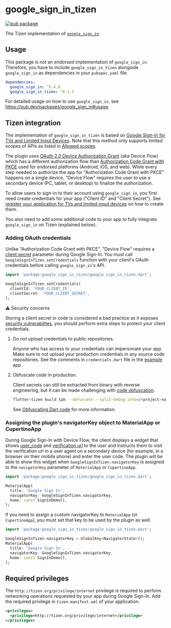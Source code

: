 # google_sign_in_tizen

[![pub package](https://img.shields.io/pub/v/google_sign_in_tizen.svg)](https://pub.dev/packages/google_sign_in_tizen)

The Tizen implementation of [`google_sign_in`](https://github.com/flutter/plugins/tree/master_archive/packages/google_sign_in/google_sign_in).

## Usage

This package is not an _endorsed_ implementation of `google_sign_in`. Therefore, you have to include `google_sign_in_tizen` alongside `google_sign_in` as dependencies in your `pubspec.yaml` file.

```yaml
dependencies:
  google_sign_in: ^5.4.0
  google_sign_in_tizen: ^0.1.1
```

For detailed usage on how to use `google_sign_in`, see https://pub.dev/packages/google_sign_in#usage.

## Tizen integration

The implementation of `google_sign_in_tizen` is based on [Google Sign-In for TVs and Limited Input Devices](https://developers.google.com/identity/gsi/web/guides/devices). Note that this method only supports limited scopes of APIs as listed in [Allowed scopes](https://developers.google.com/identity/protocols/oauth2/limited-input-device#allowedscopes).

The plugin uses [OAuth 2.0 Device Authorization Grant](https://datatracker.ietf.org/doc/html/rfc8628) (aka Device Flow) which has a different authorization flow than [Authorization Code Grant with PKCE](https://datatracker.ietf.org/doc/html/rfc7636) used for endorsed platforms (Android, iOS, and web). While every step needed to authorize the app for "Authorization Code Grant with PKCE" happens on a single device, "Device Flow" requires the user to use a secondary device (PC, tablet, or desktop) to finalize the authorization.

To allow users to sign-in to their account using `google_sign_in`, you first need create credentials for your app ("Client ID" and "Client Secret"). See [register your application for TVs and limited input devices](https://developers.google.com/identity/gsi/web/guides/devices#get_a_client_id_and_client_secret) on how to create them.

You also need to add some additional code to your app to fully integrate `google_sign_in` on Tizen (explained below).

### Adding OAuth credentials

Unlike "Authorization Code Grant with PKCE", "Device Flow" requires a [client secret](https://developers.google.com/identity/protocols/oauth2/limited-input-device#step-4:-poll-googles-authorization-server) parameter during Google Sign-In. You must call `GoogleSignInTizen.setCredentials` function with your client's OAuth credentials before calling `google_sign_in`'s API.

```dart
import 'package:google_sign_in_tizen/google_sign_in_tizen.dart';

GoogleSignInTizen.setCredentials(
  clientId: 'YOUR_CLIENT_ID',
  clientSecret: 'YOUR_CLIENT_SECRET',
);
```

:warning: Security concerns

Storing a client secret in code is considered a bad practice as it exposes [security vulnerabilites](https://datatracker.ietf.org/doc/html/rfc8628#section-5.6), you should perform extra steps to protect your client credentials.

1. Do not upload credentials to public repositories.

   Anyone who has access to your credentials can impersonate your app. Make sure to not upload your production credentials in any source code repositories. See the comments in `credentials.dart` file in the [example](/example/) app .

2. Obfuscate code in production.

   Client secrets can still be extracted from binary with reverse engineering, but it can be made challenging with [code obfuscation](<https://en.wikipedia.org/wiki/Obfuscation_(software)>).

   ```bash
   flutter-tizen build tpk --obfuscate --split-debug-info=/<project-name>/<directory>
   ```

   See [Obfuscating Dart code](https://docs.flutter.dev/deployment/obfuscate) for more information.

### Assigning the plugin's navigatorKey object to MaterialApp or CupertinoApp

During Google Sign-In with Device Flow, the client displays a widget that shows [user_code](https://developers.google.com/identity/gsi/web/guides/devices#obtain_a_user_code_and_verification_url) and [verification url](https://developers.google.com/identity/gsi/web/guides/devices#obtain_a_user_code_and_verification_url) to the user and instructs them to visit the verification url in a user agent on a secondary device (for example, in a browser on their mobile phone) and enter the user code. The plugin will be able to show this widget when `GoogleSignInTizen.navigatorKey` is assigned to the `navigatorKey` parameter of `MaterialApp` or `CupertinoApp`.

```dart
import 'package:google_sign_in_tizen/google_sign_in_tizen.dart';

MaterialApp(
  title: 'Google Sign In',
  navigatorKey: GoogleSignInTizen.navigatorKey,
  home: const SignInDemo(),
);
```

If you need to assign a custom navigatorKey to `MaterialApp` (or `CupertinoApp`), you must set that key to be used by the plugin as well.

```dart
import 'package:google_sign_in_tizen/google_sign_in_tizen.dart';

GoogleSignInTizen.navigatorKey = GlobalKey<NavigatorState>();
MaterialApp(
  title: 'Google Sign In',
  navigatorKey: GoogleSignInTizen.navigatorKey,
  home: const SignInDemo(),
);
```

## Required privileges

The `http://tizen.org/privilege/internet` privilege is required to perform networking operations requested by your app during Google Sign-In. Add the required privilege in `tizen-manifest.xml` of your application.

```xml
<privileges>
  <privilege>http://tizen.org/privilege/internet</privilege>
</privileges>
```
